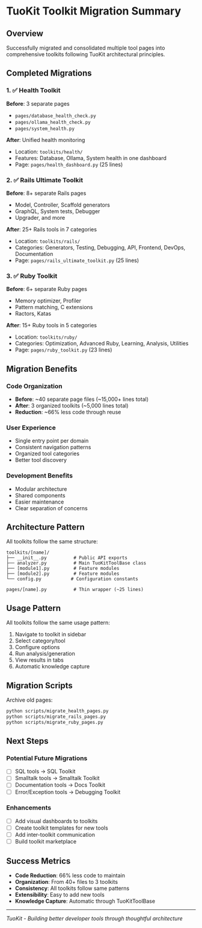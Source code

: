 # TuoKit Toolkit Migration Summary

## Overview
Successfully migrated and consolidated multiple tool pages into comprehensive toolkits following TuoKit architectural principles.

## Completed Migrations

### 1. ✅ Health Toolkit
**Before**: 3 separate pages
- `pages/database_health_check.py`
- `pages/ollama_health_check.py`
- `pages/system_health.py`

**After**: Unified health monitoring
- Location: `toolkits/health/`
- Features: Database, Ollama, System health in one dashboard
- Page: `pages/health_dashboard.py` (25 lines)

### 2. ✅ Rails Ultimate Toolkit
**Before**: 8+ separate Rails pages
- Model, Controller, Scaffold generators
- GraphQL, System tests, Debugger
- Upgrader, and more

**After**: 25+ Rails tools in 7 categories
- Location: `toolkits/rails/`
- Categories: Generators, Testing, Debugging, API, Frontend, DevOps, Documentation
- Page: `pages/rails_ultimate_toolkit.py` (25 lines)

### 3. ✅ Ruby Toolkit
**Before**: 6+ separate Ruby pages
- Memory optimizer, Profiler
- Pattern matching, C extensions
- Ractors, Katas

**After**: 15+ Ruby tools in 5 categories
- Location: `toolkits/ruby/`
- Categories: Optimization, Advanced Ruby, Learning, Analysis, Utilities
- Page: `pages/ruby_toolkit.py` (23 lines)

## Migration Benefits

### Code Organization
- **Before**: ~40 separate page files (~15,000+ lines total)
- **After**: 3 organized toolkits (~5,000 lines total)
- **Reduction**: ~66% less code through reuse

### User Experience
- Single entry point per domain
- Consistent navigation patterns
- Organized tool categories
- Better tool discovery

### Development Benefits
- Modular architecture
- Shared components
- Easier maintenance
- Clear separation of concerns

## Architecture Pattern

All toolkits follow the same structure:
```
toolkits/[name]/
├── __init__.py          # Public API exports
├── analyzer.py          # Main TuoKitToolBase class
├── [module1].py         # Feature modules
├── [module2].py         # Feature modules
└── config.py           # Configuration constants

pages/[name].py          # Thin wrapper (~25 lines)
```

## Usage Pattern

All toolkits follow the same usage pattern:
1. Navigate to toolkit in sidebar
2. Select category/tool
3. Configure options
4. Run analysis/generation
5. View results in tabs
6. Automatic knowledge capture

## Migration Scripts

Archive old pages:
```bash
python scripts/migrate_health_pages.py
python scripts/migrate_rails_pages.py
python scripts/migrate_ruby_pages.py
```

## Next Steps

### Potential Future Migrations
- [ ] SQL tools → SQL Toolkit
- [ ] Smalltalk tools → Smalltalk Toolkit
- [ ] Documentation tools → Docs Toolkit
- [ ] Error/Exception tools → Debugging Toolkit

### Enhancements
- [ ] Add visual dashboards to toolkits
- [ ] Create toolkit templates for new tools
- [ ] Add inter-toolkit communication
- [ ] Build toolkit marketplace

## Success Metrics

- **Code Reduction**: 66% less code to maintain
- **Organization**: From 40+ files to 3 toolkits
- **Consistency**: All toolkits follow same patterns
- **Extensibility**: Easy to add new tools
- **Knowledge Capture**: Automatic through TuoKitToolBase

---
*TuoKit - Building better developer tools through thoughtful architecture*